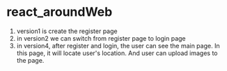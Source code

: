 # react_aroundWeb

1. version1 is create the register page
2. in version2 we can switch from register page to login page 
3. in version4, after register and login, the user can see the main page. In this page, it will locate user's location. And user can upload images to the page.
